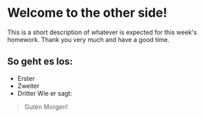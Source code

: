 # Welcome to the other side!
This is a short description of whatever is expected for this week's homework.
Thank you very much and have a good time.
## So geht es los:
* Erster
* Zweiter
* Dritter
Wie er sagt:
> Guten Morgen!
